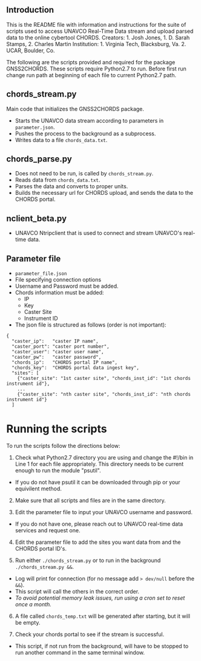## Introduction

This is the README file with information and instructions for the suite of scripts used to access UNAVCO Real-Time Data stream and upload parsed data to the online cybertool CHORDS.
Creators: 1. Josh Jones, 1. D. Sarah Stamps, 2. Charles Martin
Institution: 1. Virginia Tech, Blacksburg, Va. 2. UCAR, Boulder, Co.

The following are the scripts provided and required for the package GNSS2CHORDS.
These scripts require Python2.7 to run.
Before first run change run path at beginning of each file to current Python2.7 path.

## chords_stream.py
Main code that initializes the GNSS2CHORDS package. 
* Starts the UNAVCO data stream according to parameters in `parameter.json`.
* Pushes the process to the background as a subprocess.
* Writes data to a file `chords_data.txt`.

## chords_parse.py
* Does not need to be run, is called by `chords_stream.py`. 
* Reads data from `chords_data.txt`.
* Parses the data and converts to proper units.
* Builds the necessary url for CHORDS upload, and sends the data to the CHORDS portal.

## nclient_beta.py
* UNAVCO Ntripclient that is used to connect and stream UNAVCO's real-time data.

## Parameter file
* `parameter_file.json`
* File specifying connection options
* Username and Password must be added.
* Chords information must be added:
	* IP
	* Key
	* Caster Site
	* Instrument ID
* The json file is structured as follows (order is not important):
```
{
  "caster_ip":   "caster IP name",
  "caster_port": "caster port number",
  "caster_user": "caster user name",
  "caster_pw":   "caster password",
  "chords_ip":   "CHORDS portal IP name",
  "chords_key":  "CHORDS portal data ingest key",
  "sites": [
    {"caster_site": "1st caster site", "chords_inst_id": "1st chords instrument id"},
    ...
    {"caster_site": "nth caster site", "chords_inst_id": "nth chords instrument id"}
  ] 
```

# Running the scripts
To run the scripts follow the directions below:

1. Check what Python2.7 directory you are using and change the #!/bin in Line 1 for each file appropriately. 
This directory needs to be current enough to run the module "psutil".
* If you do not have psutil it can be downloaded through pip or your equivilent method.

2. Make sure that all scripts and files are in the same directory.

3. Edit the parameter file to input your UNAVCO username and password.
* If you do not have one, please reach out to UNAVCO real-time data services and request one.

4. Edit the parameter file to add the sites you want data from and the CHORDS portal ID's.

5. Run either `./chords_stream.py` or to run in the background `./chords_stream.py &&`.
* Log will print for connection (for no message add `> dev/null` before the `&&`).
* This script will call the others in the correct order.
* _To avoid potential memory leak issues, run using a cron set to reset once a month._

6. A file called `chords_temp.txt` will be generated after starting, but it will be empty.

7. Check your chords portal to see if the stream is successful.
* This script, if not run from the background, will have to be stopped to run another command in the same terminal window. 

